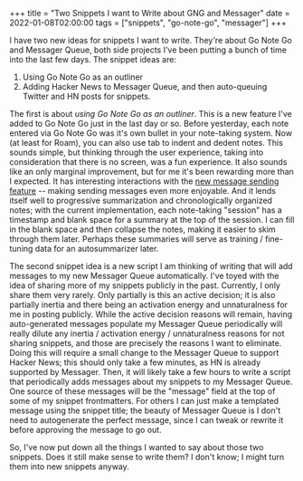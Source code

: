 +++
title = "Two Snippets I want to Write about GNG and Messager"
date = 2022-01-08T02:00:00
tags = ["snippets", "go-note-go", "messager"]
+++

I have two new ideas for snippets I want to write. They're about Go Note Go and Messager Queue, both side projects I've been putting a bunch of time into the last few days. The snippet ideas are:

1. Using Go Note Go as an outliner
2. Adding Hacker News to Messager Queue, and then auto-queuing Twitter and HN posts for snippets.

The first is about _using Go Note Go as an outliner_. This is a new feature I've added to Go Note Go just in the last day or so. Before yesterday, each note entered via Go Note Go was it's own bullet in your note-taking system. Now (at least for Roam), you can also use tab to indent and dedent notes.
This sounds simple, but thinking through the user experience, taking into consideration that there is no screen, was a fun experience.
It also sounds like an only marginal improvement, but for me it's been rewarding more than I expected. It has interesting interactions with the [new message sending feature](/post/2022-01-08-new-messager-setup/) -- making sending messages even more enjoyable.
And it lends itself well to progressive summarization and chronologically organized notes;
with the current implementation, each note-taking "session" has a timestamp and blank space for a summary at the top of the session. I can fill in the blank space and then collapse the notes, making it easier to skim through them later.
Perhaps these summaries will serve as training / fine-tuning data for an autosummarizer later.

The second snippet idea is a new script I am thinking of writing that will add messages to my new Messager Queue automatically.
I've toyed with the idea of sharing more of my snippets publicly in the past.
Currently, I only share them very rarely.
Only partially is this an active decision; it is also partially inertia and there being an activation energy and unnaturalness for me in posting publicly.
While the active decision reasons will remain, having auto-generated messages populate my Messager Queue periodically will really dilute any inertia / activation energy / unnaturalness reasons for not sharing snippets, and those are precisely the reasons I want to eliminate.
Doing this will require a small change to the Messager Queue to support Hacker News; this should only take a few minutes, as HN is already supported by Messager.
Then, it will likely take a few hours to write a script that periodically adds messages about my snippets to my Messager Queue.
One source of these messages will be the "message" field at the top of some of my snippet frontmatters.
For others I can just make a templated message using the snippet title; the beauty of Messager Queue is I don't need to autogenerate the perfect message, since I can tweak or rewrite it before approving the message to go out.

So, I've now put down all the things I wanted to say about those two snippets. Does it still make sense to write them? I don't know; I might turn them into new snippets anyway.
